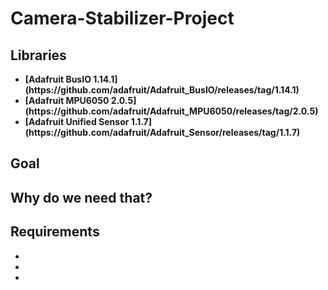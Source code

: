 # Camera-Stabilizer-Project

<h2> Libraries </h2>
<b>
<ul>
  <li>[Adafruit BusIO 1.14.1](https://github.com/adafruit/Adafruit_BusIO/releases/tag/1.14.1)</li>
  <li>[Adafruit MPU6050 2.0.5](https://github.com/adafruit/Adafruit_MPU6050/releases/tag/2.0.5)</li>
  <li>[Adafruit Unified Sensor 1.1.7](https://github.com/adafruit/Adafruit_Sensor/releases/tag/1.1.7)</li>
</ul>
</b>

<h2> Goal </h2>
<p></p>

<h2> Why do we need that? </h2>
<p></p>

<h2> Requirements </h2>
<p></p>
<b>
<ul>
  <li></li>
  <li></li>
  <li></li>
</ul>
</b>
